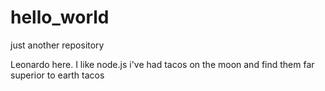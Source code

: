 # hello_world

just another repository

Leonardo here. I like node.js 
i've had tacos on the moon and find them far superior to earth tacos
